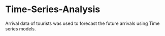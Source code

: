 # Time-Series-Analysis
Arrival data of tourists was used to forecast the future arrivals using Time series models.
